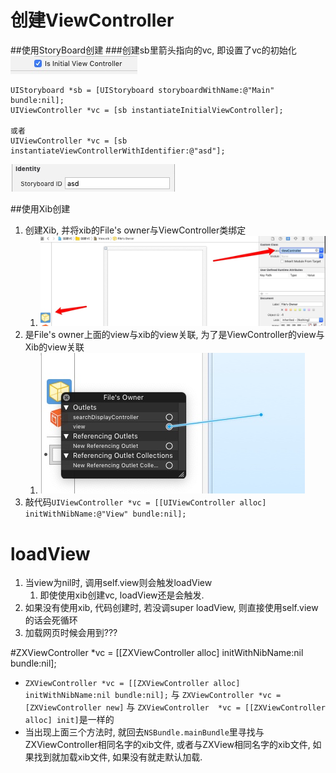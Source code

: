 # 创建ViewController

##使用StoryBoard创建
###创建sb里箭头指向的vc, 即设置了vc的初始化
![](media/15833300641293.jpg)
```
UIStoryboard *sb = [UIStoryboard storyboardWithName:@"Main" bundle:nil];
UIViewController *vc = [sb instantiateInitialViewController];

或者
UIViewController *vc = [sb instantiateViewControllerWithIdentifier:@"asd"];
```
![](media/15833306294822.jpg)

##使用Xib创建
1. 创建Xib, 并将xib的File's owner与ViewController类绑定
    1. ![](media/15833325267667.jpg)
2. 是File's owner上面的view与xib的view关联, 为了是ViewController的view与Xib的view关联
    1. ![](media/15833326445433.jpg)
3. 敲代码`UIViewController *vc = [[UIViewController alloc] initWithNibName:@"View" bundle:nil];`


# loadView
1. 当view为nil时, 调用self.view则会触发loadView
    1. 即使使用xib创建vc, loadView还是会触发.
2. 如果没有使用xib, 代码创建时, 若没调super loadView, 则直接使用self.view的话会死循环
3. 加载网页时候会用到???

#ZXViewController *vc = [[ZXViewController alloc] initWithNibName:nil bundle:nil];
* `ZXViewController *vc = [[ZXViewController alloc] initWithNibName:nil bundle:nil];` 与 `ZXViewController *vc = [ZXViewController new]` 与 `ZXViewController  *vc = [[ZXViewController alloc] init]`是一样的
* 当出现上面三个方法时, 就回去`NSBundle.mainBundle`里寻找与ZXViewController相同名字的xib文件, 或者与ZXView相同名字的xib文件, 如果找到就加载xib文件, 如果没有就走默认加载.